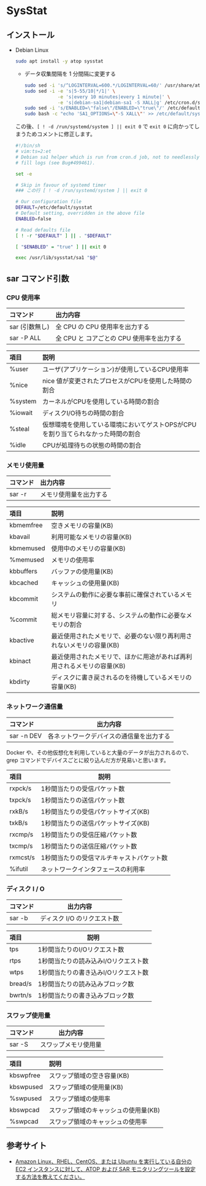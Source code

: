 SysStat
===

## インストール

- Debian Linux

    ```bash
    sudo apt install -y atop sysstat
    ```

    - データ収集間隔を 1 分間隔に変更する

        ```bash
        sudo sed -i 's/^LOGINTERVAL=600.*/LOGINTERVAL=60/' /usr/share/atop/atop.daily
        sudo sed -i -e 's|5-55/10|*/1|' \
                    -e 's|every 10 minutes|every 1 minute|' \
                    -e 's|debian-sa1|debian-sa1 -S XALL|g' /etc/cron.d/sysstat
        sudo sed -i 's/ENABLED=\"false\"/ENABLED=\"true\"/' /etc/default/sysstat
        sudo bash -c "echo 'SA1_OPTIONS=\"-S XALL\"' >> /etc/default/sysstat"
        ```

    この後、`[ ! -d /run/systemd/system ] || exit 0` で `exit 0` に向かってしまうためコメントに修正します。

    ```bash
    #!/bin/sh
    # vim:ts=2:et
    # Debian sa1 helper which is run from cron.d job, not to needlessly
    # fill logs (see Bug#499461).

    set -e

    # Skip in favour of systemd timer
    ### この行 [ ! -d /run/systemd/system ] || exit 0

    # Our configuration file
    DEFAULT=/etc/default/sysstat
    # Default setting, overridden in the above file
    ENABLED=false

    # Read defaults file
    [ ! -r "$DEFAULT" ] || . "$DEFAULT"

    [ "$ENABLED" = "true" ] || exit 0

    exec /usr/lib/sysstat/sa1 "$@"
    ```


## sar コマンド引数

### CPU 使用率

| コマンド       | 出力内容                                  |
| :------------- | :---------------------------------------- |
| sar (引数無し) | 全 CPU の CPU 使用率を出力する            |
| sar -P ALL     | 全 CPU と コアごとの CPU 使用率を出力する |


| 項目    | 説明                                                                             |
| :------ | :------------------------------------------------------------------------------- |
| %user   | ユーザ(アプリケーション)が使用しているCPU使用率                                  |
| %nice   | nice 値が変更されたプロセスがCPUを使用した時間の割合                             |
| %system | カーネルがCPUを使用している時間の割合                                            |
| %iowait | ディスクI/O待ちの時間の割合                                                      |
| %steal  | 仮想環境を使用している環境においてゲストOPSがCPUを割り当てられなかった時間の割合 |
| %idle   | CPUが処理待ちの状態の時間の割合                                                  |


### メモリ使用量

| コマンド | 出力内容               |
| :------- | :--------------------- |
| sar -r   | メモリ使用量を出力する |

| 項目      | 説明                                                                   |
| :-------- | :--------------------------------------------------------------------- |
| kbmemfree | 空きメモリの容量(KB)                                                   |
| kbavail   | 利用可能なメモリの容量(KB)                                             |
| kbmemused | 使用中のメモリの容量(KB)                                               |
| %memused  | メモリの使用率                                                         |
| kbbuffers | バッファの使用量(KB)                                                   |
| kbcached  | キャッシュの使用量(KB)                                                 |
| kbcommit  | システムの動作に必要な事前に確保されているメモリ                       |
| %commit   | 総メモリ容量に対する、システムの動作に必要なメモリの割合               |
| kbactive  | 最近使用されたメモリで、必要のない限り再利用されないメモリの容量(KB)   |
| kbinact   | 最近使用されたメモリで、ほかに用途があれば再利用されるメモリの容量(KB) |
| kbdirty   | ディスクに書き戻されるのを待機しているメモリの容量(KB)                 |

### ネットワーク通信量

| コマンド   | 出力内容                                 |
| :--------- | ---------------------------------------- |
| sar -n DEV | 各ネットワークデバイスの通信量を出力する |

Docker や、その他仮想化を利用していると大量のデータが出力されるので、grep コマンドでデバイスごとに絞り込んだ方が見易いと思います。

| 項目     | 説明                                      |
| :------- | ----------------------------------------- |
| rxpck/s  | 1秒間当たりの受信パケット数               |
| txpck/s  | 1秒間当たりの送信パケット数               |
| rxkB/s   | 1秒間当たりの受信パケットサイズ(KB)       |
| txkB/s   | 1秒間当たりの送信パケットサイズ(KB)       |
| rxcmp/s  | 1秒間当たりの受信圧縮パケット数           |
| txcmp/s  | 1秒間当たりの送信圧縮パケット数           |
| rxmcst/s | 1秒間当たりの受信マルチキャストパケット数 |
| %ifutil  | ネットワークインタフェースの利用率        |


### ディスク I / O

| コマンド | 出力内容                    |
| :------- | --------------------------- |
| sar -b   | ディスク I/O のリクエスト数 |

| 項目    | 説明                                 |
| :------ | ------------------------------------ |
| tps     | 1秒間当たりのI/Oリクエスト数         |
| rtps    | 1秒間当たりの読み込みI/Oリクエスト数 |
| wtps    | 1秒間当たりの書き込みI/Oリクエスト数 |
| bread/s | 1秒間当たりの読み込みブロック数      |
| bwrtn/s | 1秒間当たりの書き込みブロック数      |

### スワップ使用量

| コマンド | 出力内容             |
| :------- | -------------------- |
| sar -S   | スワップメモリ使用量 |

| 項目      | 説明                                 |
| :-------- | :----------------------------------- |
| kbswpfree | スワップ領域の空き容量(KB)           |
| kbswpused | スワップ領域の使用量(KB)             |
| %swpused  | スワップ領域の使用率                 |
| kbswpcad  | スワップ領域のキャッシュの使用量(KB) |
| %swpcad   | スワップ領域のキャッシュの使用率     |


## 参考サイト

- [Amazon Linux、RHEL、CentOS、または Ubuntu を実行している自分の EC2 インスタンスに対して、ATOP および SAR モニタリングツールを設定する方法を教えてください。](https://aws.amazon.com/jp/premiumsupport/knowledge-center/ec2-linux-configure-monitoring-tools/)
